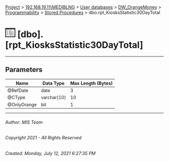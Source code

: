 #### 

[Project](../../../../../index.md) > [192.168.19.11\\MEDIBLNG](../../../../index.md) > [User databases](../../../index.md) > [DW_OrangeMoney](../../index.md) > [Programmability](../index.md) > [Stored Procedures](Stored_Procedures.md) > dbo.rpt_KiosksStatistic30DayTotal

# ![Stored Procedures](../../../../../Images/StoredProcedure32.png) [dbo].[rpt_KiosksStatistic30DayTotal]

---

## <a name="#parameters"></a>Parameters

| Name | Data Type | Max Length (Bytes) |
|---|---|---|
| @RefDate | date | 3 |
| @CType | varchar(10) | 10 |
| @OnlyOrange | bit | 1 |


---

###### Author:  MIS Team

###### Copyright 2021 - All Rights Reserved

###### Created: Monday, July 12, 2021 6:27:35 PM

